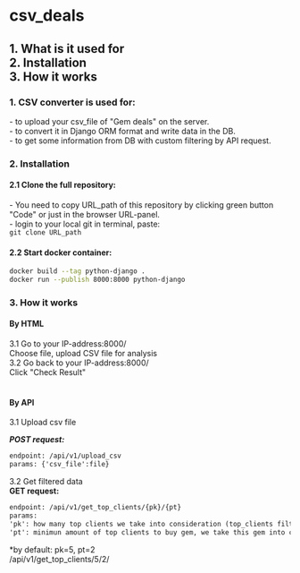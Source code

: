 # csv_deals
<h2>
1. What is it used for<br>
2. Installation<br>
3. How it works<br>
</h2>
<div style="background-color=white">
<h3>1. CSV converter is used for:</h3>
  - to upload your csv_file of "Gem deals" on the server. <br>
  - to convert it in Django ORM format and write data in the DB.<br>
  - to get some information from DB with custom filtering by API request.<br>

<h3>2. Installation</h3>
<h4>2.1 Clone the full repository:<br></h4>
- You need to copy URL_path of this repository by clicking green button "Code" or just in the browser URL-panel.<br>
- login to your local git in terminal, paste: <br>
<code>git clone URL_path</code><br>

<h4>2.2 Start docker container:<br></h4>

```bash
docker build --tag python-django .
docker run --publish 8000:8000 python-django
```

<h3>3. How it works</h3>
<h4>By HTML<br></h4>
3.1 Go to your IP-address:8000/ <br>
Choose file, upload CSV file for analysis<br>
3.2 Go back to your IP-address:8000/<br>
Click "Check Result"<br><br>

<h4>By API</h4>
3.1 Upload csv file<br>

***_POST request:_***
```html
endpoint: /api/v1/upload_csv
params: {'csv_file':file}
```

3.2 Get filtered data<br>
__GET request:__

```html
endpoint: /api/v1/get_top_clients/{pk}/{pt}
params:
'pk': how many top clients we take into consideration (top_clients filter)
'pt': minimun amount of top clients to buy gem, we take this gem into consideration (gem_sell filter)
```

  *by default: pk=5, pt=2<br>
  /api/v1/get_top_clients/5/2/<br></div>